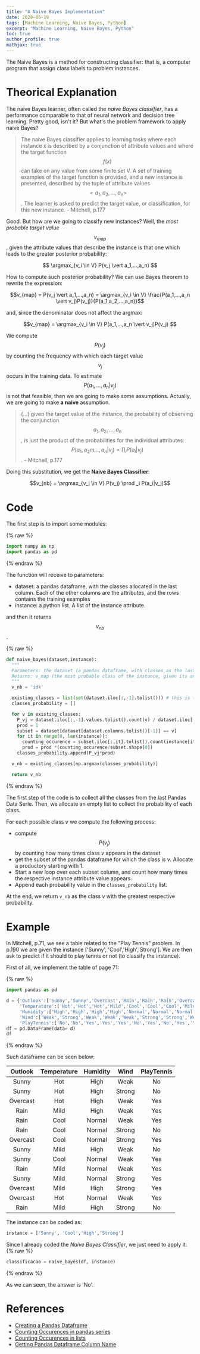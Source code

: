 ```yaml
---
title: "A Naive Bayes Implementation"
date: 2020-06-19
tags: [Machine Learning, Naive Bayes, Python]
excerpt: "Machine Learning, Naive Bayes, Python"
toc: true
author_profile: true
mathjax: true
---
```

$$\DeclareMathOperator*{\argmax}{argmax}$$

The Naive Bayes is a method for constructing classifier: that is, a computer program that assign class labels to problem instances. 

# Theorical Explanation

The naive Bayes learner, often called the _naive Bayes classifier_, has a performance comparable to that of neural network and decision tree learning. 
Pretty good, isn't it? But what's the problem framework to apply naive Bayes?

> The naive Bayes classifier applies to  learning tasks where each instance x is described by a  conjunction of attribute values and where  the  target  function $$f(x)$$ can take on any value from some finite set V. A set of training examples of the target function is provided, and a new instance is presented, described by the tuple of attribute values $$<a_1, a_2, ..., a_n>$$. The  learner is asked to predict the target value, or classification, for this new instance.  - Mitchell, p.177

Good. But how are we going to classify new instances? Well, the _most probable target value_ $$v_{map}$$, given the attribute values that describe the instance is that one which leads to the greater posterior probability:

$$ \argmax_{v_i \in V} P(v_j \vert a_1,...,a_n) $$

How to compute such posterior probability? We can use Bayes theorem to rewrite the expression:

$$v_{map} =  P(v_j \vert a_1,...,a_n) = \argmax_{v_i \in V} \frac{P(a_1,...,a_n \vert v_j)P(v_j)}{P(a_1,a_2,...,a_n)}$$

and, since the denominator does not affect the argmax:

$$v_{map} = \argmax_{v_i \in V} P(a_1,...,a_n \vert v_j)P(v_j) $$

We compute $$P(v_j)$$ by counting the frequency with which each target value $$v_j$$ occurs in the training data. To estimate $$P(a_1,...,a_n \vert v_j)$$ is not that feasible, then we are going to make some assumptions. Actually, we are going to make **a naive** assumption.

> (...) given the target value of the instance, the probability of observing the  conjunction $$a_1, a_2, ..., a_n$$, is just the product of the  probabilities for the individual attributes: $$P(a_1, a_2m . . ., a_n  \vert  v_j) = \prod _i P(a_i  \vert  v_j)$$.  - Mitchell, p.177

Doing this substitution, we get the **Naive Bayes Classifier**:

$$v_{nb} = \argmax_{v_j \in V} P(v_j) \prod _i P(a_i|v_j)$$

# Code

The first step is to import some modules:

{% raw %}
```python
import numpy as np
import pandas as pd
```
{% endraw %}

The function will receive to parameters:
- dataset: a pandas dataframe, with the classes allocated in the last column. Each of the other columns are the attributes, and the rows contains the training examples
- instance: a python list. A list of the instance attribute.

and then it returns $$v_{nb}$$.

{% raw %}
```python
def naive_bayes(dataset,instance):
  """
  Parameters: the dataset (a pandas dataframe, with classes as the last column) and the instance to be classified (a list)
  Returns: v_map (the most probable class of the instance, given its attributes)
  """
  v_nb = 'idk'

  existing_classes = list(set(dataset.iloc[:,-1].tolist())) # this is the v_j \in V
  classes_probability = []

  for v in existing_classes:
    P_vj = dataset.iloc[:,-1].values.tolist().count(v) / dataset.iloc[:,-1].shape[0]
    prod = 1
    subset = dataset[dataset[dataset.columns.tolist()[-1]] == v]
    for it in range(0, len(instance)):
      counting_occurence = subset.iloc[:,it].tolist().count(instance[it])
      prod = prod *(counting_occurence/subset.shape[0])
    classes_probability.append(P_vj*prod)

  v_nb = existing_classes[np.argmax(classes_probability)]

  return v_nb
```
{% endraw %}

The first step of the code is to collect all the classes from the last Pandas Data Serie. Then, we allocate an empty list to collect the probability of each class. 

For each possible class _v_ we compute the following process:
- compute $$P(v_j)$$ by counting how many times class _v_ appears in the dataset
- get the subset of the pandas dataframe for which the class is _v_. Allocate a productory starting with 1.
- Start a new loop over each subset column, and count how many times the respective instance attribute value appears.
- Append each probability value in the ```classes_probability``` list.

At the end, we return ```v_nb``` as the class _v_ with the greatest respective probability.

# Example

In Mitchell, p.71, we see a table related to the "Play Tennis" problem. In p.190 we are given the instance ['Sunny', 'Cool','High','Strong']. We are then ask to predict if it should to play tennis or not (to classify the instance).

First of all, we implement the table of page 71:

{% raw %}
```python
import pandas as pd

d = {'Outlook':['Sunny','Sunny','Overcast','Rain','Rain','Rain','Overcast','Sunny','Sunny','Rain','Sunny','Overcast','Overcast','Rain'],
     'Temperature':['Hot','Hot','Hot','Mild','Cool','Cool','Cool','Mild','Cool','Mild','Mild','Mild','Hot','Mild'],
     'Humidity':['High','High','High','High','Normal','Normal','Normal','High','Normal','Normal','Normal','High','Normal','High',],
     'Wind':['Weak','Strong','Weak','Weak','Weak','Strong','Strong','Weak','Weak','Weak','Strong','Strong','Weak','Strong'],
     'PlayTennis':['No','No','Yes','Yes','Yes','No','Yes','No','Yes','Yes','Yes','Yes','Yes','No']}
df = pd.DataFrame(data= d)   
df  
``` 
{% endraw %}

Such dataframe can be seen below:

| Outlook | Temperature |Humidity | Wind | PlayTennis |
| :---: | :---: | :---: | :---: | :---: |
| Sunny | Hot |	High |	Weak |	No |
| Sunny | Hot 	|High| 	Strong| 	No |
| Overcast | Hot 	|High 	|Weak 	|Yes |
| Rain |	Mild 	|High 	|Weak 	|Yes |
| Rain | Cool |	Normal 	|Weak 	|Yes |
| Rain | Cool |	Normal |	Strong 	|No |
| Overcast | Cool 	|Normal |	Strong 	|Yes |
| Sunny | Mild| 	High |	Weak 	|No |
| Sunny | Cool 	|Normal 	|Weak 	|Yes |
| Rain | Mild |	Normal |	Weak 	|Yes |
| Sunny | Mild| 	Normal 	|Strong| 	Yes |
| Overcast | Mild 	|High |	Strong| 	Yes |
| Overcast | Hot| 	Normal |	Weak 	|Yes |
| Rain | Mild 	|High 	|Strong 	|No |

The instance can be coded as:
```python
instance = ['Sunny', 'Cool','High','Strong']
```

Since I already coded the _Naive Bayes Classifier_, we just need to apply it:
{% raw %}
```python
classificacao = naive_bayes(df, instance)
```
{% endraw %}

As we can seen, the answer is 'No'.

# References

- [Creating a Pandas Dataframe](https://pandas.pydata.org/pandas-docs/version/0.23.4/generated/pandas.DataFrame.html)
- [Counting Occurences in pandas series](https://stackoverflow.com/questions/35277075/python-pandas-counting-the-occurrences-of-a-specific-value)
- [Counting Occurences in lists](https://www.guru99.com/python-list-count.html)
- [Getting Pandas Dataframe Column Name](https://www.geeksforgeeks.org/how-to-get-column-names-in-pandas-dataframe/)
